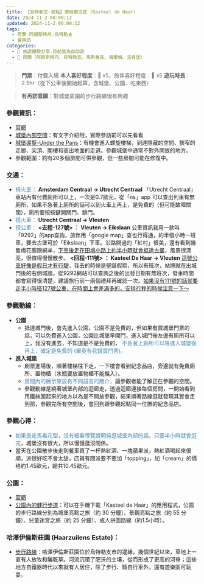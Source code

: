 ```yaml
---
title: 【烏特勒支-景點】德哈爾古堡 (Kasteel de Haar)
date: 2024-11-2 00:00:12
updated: 2024-11-2 00:00:12
tags:
  - 荷蘭-阿姆斯特丹.烏特勒支
  - 會再訪  
categories: 
  - 🌴 旅遊體驗分享-目前皆為自助遊
  - 🥥 荷蘭（阿姆斯特丹、烏特勒支、馬斯垂克、海爾倫、法肯堡）
---
```

>**門票**：付費入場
>**本人喜好程度**：🌝 x5，旅伴喜好程度：🌝 x5
>**遊玩時長**：2.5hr（從下公車後開始起算，含城堡、公園、吃東西）
<!-- more -->
>**有再訪意願**：對城堡周圍的步行路線很有興趣

### 參觀資訊：
+ [官網](https://www.kasteeldehaar.nl/)
+ [城堡內部空間](https://www.kasteeldehaar.nl/het-kasteel/?cn-reloaded=1)：有文字介紹哦，實際參訪前可以先看看
+ [城堡導覽-Under the Pans](https://www.kasteeldehaar.nl/2023/09/12/onderdepannen/)：有機會進入螺旋樓梯，到達隱藏的空間、狹窄的走廊、尖頂、閣樓和高出地面的走道。參觀城堡中通常不對外開放的地方。
+ 參觀範圍：約有20多個房間可供參觀，但一些房間可能在修復中。

### 交通：
+ <font color=#4287B5>搭火車：</font> 
**Amsterdam Centraal -> Utrecht Centraal**
「Utrecht Centraal」車站內有付費廁所可以上，一次是0.7歐元，從「ns」app 可以查出列車有無廁所，如果不急著上廁所的話可以到火車上再上，是免費的（但可能故障關閉），廁所要按按鍵開關門、鎖門。
+ <font color=#4287B5>搭火車：</font> 
**Utrecht Centraal -> Vleuten**
+ <font color=#4287B5>搭公車：</font> 
**<去程-127號> ： Vleuten -> Eikslaan**
公車資訊我用一款叫「9292」的app查詢，旅伴用「google map」查也行得通，約半個小時一班車，要去古堡可於「Eikslaan」下車。沿路開過的「紅村」很美，還有看到幾隻梅花鹿跟綿羊，<u>下車後走在田境小路上約半小時就會抵達古堡</u>，風景很漂亮，很值得慢慢散步。
**<回程-111號> ： Kasteel De Haar -> Vleuten**
<u>這號公車好像是假日才有行駛</u>，我去的時候是聖誕假期，所以有班次，站牌就在出城門後的右側城牆，從9292網站可以查詢之後的出發日期有無班次，發車時間都會寫得很清楚，建議旅行前一兩個禮拜再確認一次。<u>如果沒有111號的話就要走半小時搭127號公車，在時間上會差滿多的，安排行程的時候注意一下～</u> 

### 參觀動線：
+ **公園**
   + 抵達城門後，會先進入公園，公園不是免費的，但如果有買城堡門票的話，可以免費進入公園，公園比城堡早開門，進入城門後左邊有廁所可以上，我沒有進去，不知道是不是免費的，<font color=#4287B5> 不急著上廁所可以等進入城堡後再上，確定是免費的 (畢竟有花錢買門票)。</font>
+ **進入城堡**
   + 刷票進場後，順著樓梯往下走，一下樓會看到紀念品店，旁邊就有免費廁所、置物櫃（水瓶要放置物櫃不能攜入）。
   + <font color=#4287B5>房間內的展示架放有不同語言的簡介，</font>讓參觀者能了解正在參觀的空間。
   + 參觀動線是繞著城堡內部的迴廊走，透過迴廊連接每個房間，一開始看到用鐵絲圍起來的地方以為是不開放參觀，結果順著路線逛就發現其實會走到那，參觀完所有空間後，會回到跟參觀起點同一位置的紀念品店。

### 參觀心得：
+ <font color=#4287B5>如果是走馬看花型，沒有細看導覽說明純逛城堡內部的話，只要半小時就會逛完</font>，城堡沒有很大，所以慢慢逛沒關係。
+ 當天在公園散步後走到餐車買了一杯熱紅酒、一塊蘋果派，熱紅酒喝起來很順，派很好吃不會太甜，店員有問派要不要加「topping」，加「cream」的價格約1.45歐元，總共10.45歐元。

### 公園：
+ [官網](https://www.kasteeldehaar.nl/het-park/)
+ [公園內的健行步道](https://www.kasteeldehaar.nl/2023/11/16/wandelroutes-in-het-park/)：可以在手機下載「Kasteel de Haar」的應用程式，公園的步行路線分別為城堡亮點之旅（約 30 分鐘）、景觀亮點之旅（約 55 分鐘）、兒童迷宮之旅（約 25 分鐘）、成人拼圖路線（約1.5小時）。

### **哈澤伊倫斯莊園 (Haarzuilens Estate)：**
+ [步行路線](https://www.kasteeldehaar.nl/dagje-haarzuilens/)：哈澤伊倫斯莊園位於烏特勒支市的邊緣，幾個世紀以來，草地上一直有人放牧和曬乾草。河流沉積了肥沃的土壤，從而形成了更高的河脊；這些地方自鐵器時代以來就有人居住，除了步行、騎自行車外，還有遊樂區可玩耍。